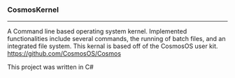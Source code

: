 ### CosmosKernel
---------
A Command line based operating system kernel.
Implemented functionalities include several commands, the running of batch files, and an integrated file system.
This kernal is based off of the CosmosOS user kit. https://github.com/CosmosOS/Cosmos

This project was written in C#
